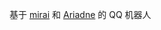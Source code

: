 基于 [mirai](https://github.com/mamoe/mirai) 和 [Ariadne](https://github.com/GraiaProject/Ariadne) 的 QQ 机器人